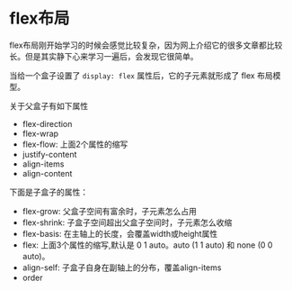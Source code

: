 # flex布局

flex布局刚开始学习的时候会感觉比较复杂，因为网上介绍它的很多文章都比较长。但是其实静下心来学习一遍后，会发现它很简单。

当给一个盒子设置了 `display: flex` 属性后，它的子元素就形成了 flex 布局模型。

关于父盒子有如下属性

- flex-direction
- flex-wrap
- flex-flow: 上面2个属性的缩写
- justify-content
- align-items
- align-content

下面是子盒子的属性：

- flex-grow: 父盒子空间有富余时，子元素怎么占用
- flex-shrink: 子盒子空间超出父盒子空间时，子元素怎么收缩
- flex-basis: 在主轴上的长度，会覆盖width或height属性
- flex: 上面3个属性的缩写,默认是 0 1 auto。auto (1 1 auto) 和 none (0 0 auto)。
- align-self: 子盒子自身在副轴上的分布，覆盖align-items
- order